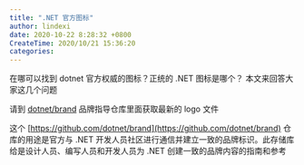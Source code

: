```yaml
---
title: ".NET 官方图标"
author: lindexi
date: 2020-10-22 8:28:32 +0800
CreateTime: 2020/10/21 15:36:20
categories: 
---
```


在哪可以找到 dotnet 官方权威的图标？正统的 .NET 图标是哪个？ 本文来回答大家这几个问题

<!--more-->


<!-- CreateTime:2020/10/21 15:36:20 -->

<!-- 发布 -->

请到 [dotnet/brand](https://github.com/dotnet/brand) 品牌指导仓库里面获取最新的 logo 文件

这个 [https://github.com/dotnet/brand](https://github.com/dotnet/brand) 仓库的用途是官方与 .NET 开发人员社区进行通信并建立一致的品牌标识。此存储库给是设计人员、编写人员和开发人员为 .NET 创建一致的品牌内容的指南和参考

